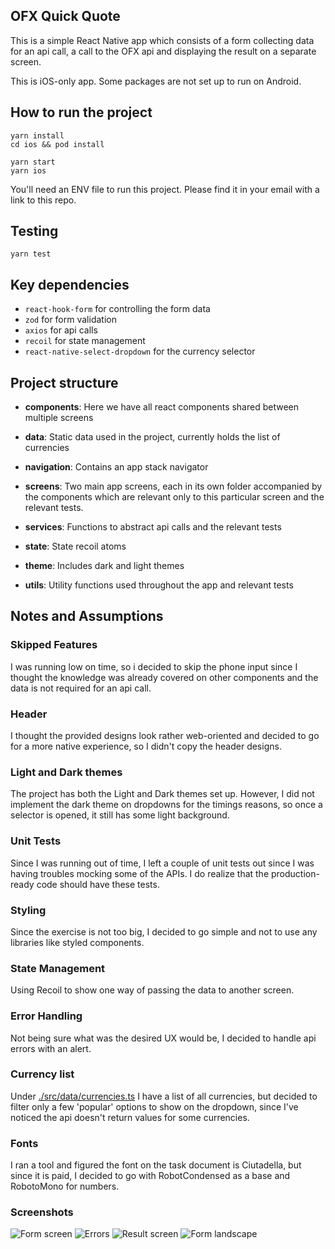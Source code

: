 ## OFX Quick Quote

This is a simple React Native app which consists of a form collecting data for an api call, a call to the OFX api and displaying the result on a separate screen.

This is iOS-only app. Some packages are not set up to run on Android.

## How to run the project

```
yarn install
cd ios && pod install

yarn start
yarn ios
```

You'll need an ENV file to run this project. Please find it in your email with a link to this repo.

## Testing

```
yarn test
```

## Key dependencies

- `react-hook-form` for controlling the form data
- `zod` for form validation
- `axios` for api calls
- `recoil` for state management
- `react-native-select-dropdown` for the currency selector

## Project structure

- **components**: Here we have all react components shared between multiple screens

- **data**: Static data used in the project, currently holds the list of currencies

- **navigation**: Contains an app stack navigator
- **screens**: Two main app screens, each in its own folder accompanied by the components which are relevant only to this particular screen and the relevant tests.
- **services**: Functions to abstract api calls and the relevant tests
- **state**: State recoil atoms
- **theme**: Includes dark and light themes
- **utils**: Utility functions used throughout the app and relevant tests

## Notes and Assumptions

### Skipped Features

I was running low on time, so i decided to skip the phone input since I thought the knowledge was already covered on other components and the data is not required for an api call.

### Header

I thought the provided designs look rather web-oriented and decided to go for a more native experience, so I didn't copy the header designs.

### Light and Dark themes

The project has both the Light and Dark themes set up.
However, I did not implement the dark theme on dropdowns for the timings reasons, so once a selector is opened, it still has some light background.

### Unit Tests

Since I was running out of time, I left a couple of unit tests out since I was having troubles mocking some of the APIs. I do realize that the production-ready code should have these tests.

### Styling

Since the exercise is not too big, I decided to go simple and not to use any libraries like styled components.

### State Management

Using Recoil to show one way of passing the data to another screen.

### Error Handling

Not being sure what was the desired UX would be, I decided to handle api errors with an alert.

### Currency list

Under [./src/data/currencies.ts](./src/data/currencies.ts) I have a list of all currencies, but decided to filter only a few 'popular' options to show on the dropdown, since I've noticed the api doesn't return values for some currencies.

### Fonts

I ran a tool and figured the font on the task document is Ciutadella, but since it is paid, I decided to go with RobotCondensed as a base and RobotoMono for numbers.

### Screenshots

![Form screen](https://i.postimg.cc/x1qmkvzF/Simulator-Screen-Shot-i-Phone-12-2022-10-14-at-13-55-17.png)
![Errors](https://i.postimg.cc/X7tj8dPP/Simulator-Screen-Shot-i-Phone-12-2022-10-14-at-14-00-26.png)
![Result screen](https://i.postimg.cc/RFvKZjQw/Simulator-Screen-Shot-i-Phone-12-2022-10-14-at-14-03-47.png)
![Form landscape](https://i.postimg.cc/MHmWKF5f/Simulator-Screen-Shot-i-Phone-12-2022-10-14-at-14-05-10.png)
